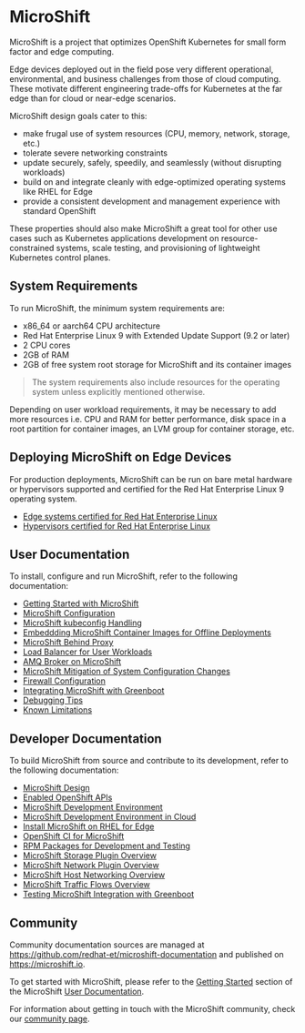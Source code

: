 # MicroShift

MicroShift is a project that optimizes OpenShift Kubernetes for small
form factor and edge computing.

Edge devices deployed out in the field pose very different operational,
environmental, and business challenges from those of cloud computing.
These motivate different engineering trade-offs for Kubernetes at the
far edge than for cloud or near-edge scenarios.

MicroShift design goals cater to this:
- make frugal use of system resources (CPU, memory, network, storage, etc.)
- tolerate severe networking constraints
- update securely, safely, speedily, and seamlessly (without disrupting workloads)
- build on and integrate cleanly with edge-optimized operating systems like RHEL for Edge
- provide a consistent development and management experience with standard OpenShift

These properties should also make MicroShift a great tool for other use cases
such as Kubernetes applications development on resource-constrained systems,
scale testing, and provisioning of lightweight Kubernetes control planes.

## System Requirements
To run MicroShift, the minimum system requirements are:

- x86_64 or aarch64 CPU architecture
- Red Hat Enterprise Linux 9 with Extended Update Support (9.2 or later)
- 2 CPU cores
- 2GB of RAM
- 2GB of free system root storage for MicroShift and its container images

> The system requirements also include resources for the operating system unless explicitly mentioned otherwise.

Depending on user workload requirements, it may be necessary to add more resources i.e. CPU and RAM for better
performance, disk space in a root partition for container images, an LVM group for container storage, etc.

## Deploying MicroShift on Edge Devices
For production deployments, MicroShift can be run on bare metal hardware or hypervisors supported and certified for the Red Hat Enterprise Linux 9 operating system.

- [Edge systems certified for Red Hat Enterprise Linux](https://catalog.redhat.com/hardware/search?c_catalog_channel=Edge%20System&p=1)
- [Hypervisors certified for Red Hat Enterprise Linux](https://access.redhat.com/solutions/certified-hypervisors)

## User Documentation
To install, configure and run MicroShift, refer to the following documentation:

- [Getting Started with MicroShift](./docs/getting_started.md)
- [MicroShift Configuration](./docs/howto_config.md)
- [MicroShift kubeconfig Handling](./docs/howto_kubeconfig.md)
- [Embeddding MicroShift Container Images for Offline Deployments](./docs/howto_offline_containers.md)
- [MicroShift Behind Proxy](./docs/howto_http_proxy.md)
- [Load Balancer for User Workloads](./docs/howto_load_balancer.md)
- [AMQ Broker on MicroShift](./docs/howto_amq_broker.md)
- [MicroShift Mitigation of System Configuration Changes](./docs/howto_sysconf_watch.md)
- [Firewall Configuration](./docs/howto_firewall.md)
- [Integrating MicroShift with Greenboot](./docs/greenboot.md)
- [Debugging Tips](./docs/debugging_tips.md)
- [Known Limitations](./docs/known_limitations.md)

## Developer Documentation
To build MicroShift from source and contribute to its development, refer to the following documentation:

- [MicroShift Design](./docs/design.md)
- [Enabled OpenShift APIs](./docs/enabled_apis.md)
- [MicroShift Development Environment](./docs/devenv_setup.md)
- [MicroShift Development Environment in Cloud](./docs/devenv_cloud.md)
- [Install MicroShift on RHEL for Edge](./docs/rhel4edge_iso.md)
- [OpenShift CI for MicroShift](./docs/openshift_ci.md)
- [RPM Packages for Development and Testing](./docs/rpm_packages.md)
- [MicroShift Storage Plugin Overview](./docs/default_csi_plugin.md)
- [MicroShift Network Plugin Overview](./docs/network/default_cni_plugin.md)
- [MicroShift Host Networking Overview](./docs/network/host_networking.md)
- [MicroShift Traffic Flows Overview](./docs/network/ovn_kubernetes_traffic_flows.md)
- [Testing MicroShift Integration with Greenboot](./docs/greenboot_dev.md)

## Community
Community documentation sources are managed at <https://github.com/redhat-et/microshift-documentation> and published on <https://microshift.io>.

To get started with MicroShift, please refer to the [Getting Started](https://microshift.io/docs/getting-started/) section of the MicroShift [User Documentation](https://microshift.io/docs/user-documentation/).

For information about getting in touch with the MicroShift community, check our [community page](https://microshift.io/docs/community/).

